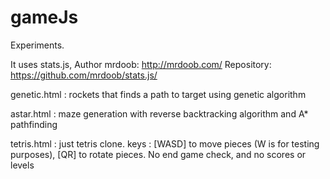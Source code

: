 # gameJs
Experiments.

It uses stats.js, Author mrdoob: http://mrdoob.com/
Repository: https://github.com/mrdoob/stats.js/

genetic.html : rockets that finds a path to target using genetic algorithm

astar.html : maze generation with reverse backtracking algorithm and A* pathfinding

tetris.html : just tetris clone. keys : [WASD] to move pieces (W is for testing purposes), [QR] to rotate pieces. No end game check, and no scores or levels
